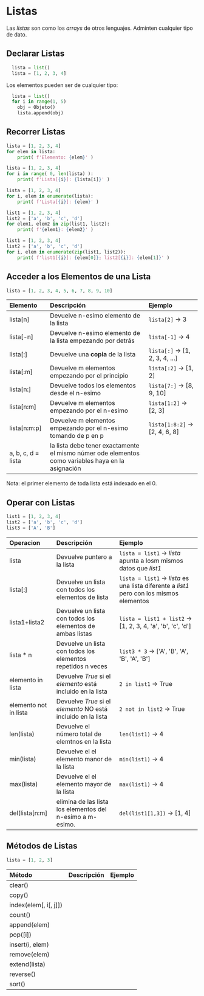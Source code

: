 # Listas
Las  _listas_ son como los _arrays_ de otros lenguajes. Adminten cualquier tipo de dato.

## Declarar Listas

```python
  lista = list()
  lista = [1, 2, 3, 4]
```
Los elementos pueden ser de cualquier tipo:
```python
  lista = list()
  for i in range(1, 5)
    obj = Objeto()
    lista.append(obj)
```

## Recorrer Listas

```python
lista = [1, 2, 3, 4]
for elem in lista:
    print( f'Elemento: {elem}' )
```
```python
lista = [1, 2, 3, 4]
for i in range( 0, len(lista) ):
    print( f'Lista[{i}]: {lista[i]}' )
```
```python
lista = [1, 2, 3, 4]
for i, elem in enumerate(lista):
    print( f'Lista[{i}]: {elem}' )
```
```python
list1 = [1, 2, 3, 4]
list2 = ['a', 'b', 'c', 'd']
for elem1, elem2 in zip(list1, list2):
    print( f'{elem1}: {elem2}' )
```
```python
list1 = [1, 2, 3, 4]
list2 = ['a', 'b', 'c', 'd']
for i, elem in enumerate(zip(list1, list2)):
    print( f'list1[{i}]: {elem[0]}; list2[{i}]: {elem[1]}' )
```

## Acceder a los Elementos de una Lista

```python
lista = [1, 2, 3, 4, 5, 6, 7, 8, 9, 10]
```

| Elemento     | Descripción                                                | Ejemplo
| :----------- | :--------------------------------------------------------- | :------------------------- |
| lista[n]     | Devuelve n-esimo elemento de la lista                      | `lista[2]` -> 3   |
| lista[-n]    | Devuelve n-esimo elemento de la lista empezando por detrás | `lista[-1]` -> 4  |
| lista[:]     | Devuelve una **copia** de la lista                         | `lista[:]` -> [1, 2, 3, 4, ...] |
| lista[:m]    | Devuelve m elementos empezando por el principio            | `lista[:2]` -> [1, 2] |
| lista[n:]    | Devuelve todos los elementos desde el n-esimo              | `lista[7:]` -> [8, 9, 10] |
| lista[n:m]   | Devuelve m elementos empezando por el n-esimo              | `lista[1:2]` -> [2, 3] |
| lista[n:<zero-width space>m:p] | Devuelve m elementos empezando por el n-esimo tomando de p en p | `lista[1:8:2]` -> [2, 4, 6, 8] |
| a, b, c, d = lista | la lista debe tener exactamente el mismo númer ode elementos como variables haya en la asignación | 

Nota: el primer elemento de toda lista está indexado en el 0.

## Operar con Listas

```python
list1 = [1, 2, 3, 4]
list2 = ['a', 'b', 'c', 'd']
list3 = ['A', 'B']
```

| Operacion    | Descripción                                                            | Ejemplo
| :----------- | :--------------------------------------------------------------------- | :------------------------- |
| lista        | Devuelve puntero a la lista                                            | `lista = list1` -> _lista_ apunta a losm mismos datos que _list1_ |
| lista[:]          | Devuelve un lista con todos los elementos de lista                     | `lista = list1` -> _lista_ es una lista diferente a _list1_ pero con los mismos elementos |
| lista1+lista2     | Devuelve un lista con todos los elementos de ambas listas           | `lista = list1 + list2` -> [1, 2, 3, 4, 'a', 'b', 'c', 'd']
| lista * n         |  Devuelve un lista con todos los elementos repetidos n veces              | `list3 * 3` -> ['A', 'B', 'A', 'B', 'A', 'B']
| elemento in lista | Devuelve _True_ si el _elemento_ está incluido en la lista        | `2 in list1` -> True
| elemento not in lista | Devuelve _True_ si el _elemento_ NO está incluido en la lista | `2 not in list2` -> True
| len(lista)   | Devuelve el número total de elemtnos en la lista           | `len(list1)` -> 4 |
| min(lista)   | Devuelve el el elemento manor de la lista           | `min(list1)` -> 4 |
| max(lista)   | Devuelve el el elemento mayor de la lista           | `max(list1)` -> 4 |
| del(lista[n:m] | elimina de las lista los elementos del n-esimo a m-esimo. | `del(list1[1,3])` -> [1, 4] |

## Métodos de Listas

```python
lista = [1, 2, 3]
```

| Método                | Descripción                                                            | Ejemplo
| :-------------------- | :--------------------------------------------------------------------- | :------------------------- |
| clear()               | | |
| copy()                | | |
| index(elem[, i[, j]]) | | |
| count()               | | |
| append(elem)          | | |
| pop([i])              | | |
| insert(i, elem)       | | |
| remove(elem)          | | |
| extend(lista)         | | |
| reverse()             | | |
| sort()                | | |


